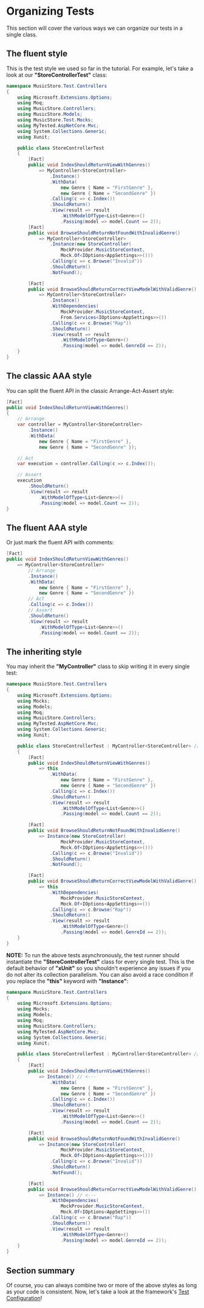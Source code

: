 # Organizing Tests

This section will cover the various ways we can organize our tests in a single class.

## The fluent style

This is the test style we used so far in the tutorial. For example, let's take a look at our **"StoreControllerTest"** class:

```c#
namespace MusicStore.Test.Controllers
{
    using Microsoft.Extensions.Options;
    using Moq;
    using MusicStore.Controllers;
    using MusicStore.Models;
    using MusicStore.Test.Mocks;
    using MyTested.AspNetCore.Mvc;
    using System.Collections.Generic;
    using Xunit;

    public class StoreControllerTest
    {
        [Fact]
        public void IndexShouldReturnViewWithGenres()
            => MyController<StoreController>
                .Instance()
                .WithData(
                    new Genre { Name = "FirstGenre" },
                    new Genre { Name = "SecondGenre" })
                .Calling(c => c.Index())
                .ShouldReturn()
                .View(result => result
                    .WithModelOfType<List<Genre>>()
                    .Passing(model => model.Count == 2));
        [Fact]
        public void BrowseShouldReturnNotFoundWithInvalidGenre()
            => MyController<StoreController>
                .Instance(new StoreController(
                    MockProvider.MusicStoreContext,
                    Mock.Of<IOptions<AppSettings>>()))
                .Calling(c => c.Browse("Invalid"))
                .ShouldReturn()
                .NotFound();

        [Fact]
        public void BrowseShouldReturnCorrectViewModelWithValidGenre()
            => MyController<StoreController>
                .Instance()
                .WithDependencies(
                    MockProvider.MusicStoreContext,
                    From.Services<IOptions<AppSettings>>())
                .Calling(c => c.Browse("Rap"))
                .ShouldReturn()
                .View(result => result
                    .WithModelOfType<Genre>()
                    .Passing(model => model.GenreId == 2));
    }
}
```

## The classic AAA style

You can split the fluent API in the classic Arrange-Act-Assert style:

```c#
[Fact]
public void IndexShouldReturnViewWithGenres()
{
    // Arrange
    var controller = MyController<StoreController>
        .Instance()
        .WithData(
            new Genre { Name = "FirstGenre" },
            new Genre { Name = "SecondGenre" });

    // Act
    var execution = controller.Calling(c => c.Index());

    // Assert
    execution
        .ShouldReturn()
        .View(result => result
            .WithModelOfType<List<Genre>>()
            .Passing(model => model.Count == 2));
}
```

## The fluent AAA style

Or just mark the fluent API with comments:

```c#
[Fact]
public void IndexShouldReturnViewWithGenres()
    => MyController<StoreController>
        // Arrange
        .Instance()
        .WithData(
            new Genre { Name = "FirstGenre" },
            new Genre { Name = "SecondGenre" })
        // Act
        .Calling(c => c.Index())
        // Assert
        .ShouldReturn()
        .View(result => result
            .WithModelOfType<List<Genre>>()
            .Passing(model => model.Count == 2));
```

## The inheriting style

You may inherit the **"MyController"** class to skip writing it in every single test:

```c#
namespace MusicStore.Test.Controllers
{
    using Microsoft.Extensions.Options;
    using Mocks;
    using Models;
    using Moq;
    using MusicStore.Controllers;
    using MyTested.AspNetCore.Mvc;
    using System.Collections.Generic;
    using Xunit;

    public class StoreControllerTest : MyController<StoreController> // <---
    {
        [Fact]
        public void IndexShouldReturnViewWithGenres()
            => this
                .WithData(
                    new Genre { Name = "FirstGenre" },
                    new Genre { Name = "SecondGenre" })
                .Calling(c => c.Index())
                .ShouldReturn()
                .View(result => result
                    .WithModelOfType<List<Genre>>()
                    .Passing(model => model.Count == 2));

        [Fact]
        public void BrowseShouldReturnNotFoundWithInvalidGenre()
            => Instance(new StoreController(
                    MockProvider.MusicStoreContext,
                    Mock.Of<IOptions<AppSettings>>()))
                .Calling(c => c.Browse("Invalid"))
                .ShouldReturn()
                .NotFound();

        [Fact]
        public void BrowseShouldReturnCorrectViewModelWithValidGenre()
            => this
                .WithDependencies(
                    MockProvider.MusicStoreContext,
                    Mock.Of<IOptions<AppSettings>>())
                .Calling(c => c.Browse("Rap"))
                .ShouldReturn()
                .View(result => result
                    .WithModelOfType<Genre>()
                    .Passing(model => model.GenreId == 2));
    }
}
```

**NOTE:** To run the above tests asynchronously, the test runner should instantiate the **"StoreControllerTest"** class for every single test. This is the default behavior of **"xUnit"** so you shouldn't experience any issues if you do not alter its collection parallelism. You can also avoid a race condition if you replace the **"this"** keyword with **"Instance"**:

```c#
namespace MusicStore.Test.Controllers
{
    using Microsoft.Extensions.Options;
    using Mocks;
    using Models;
    using Moq;
    using MusicStore.Controllers;
    using MyTested.AspNetCore.Mvc;
    using System.Collections.Generic;
    using Xunit;

    public class StoreControllerTest : MyController<StoreController> // <---
    {
        [Fact]
        public void IndexShouldReturnViewWithGenres()
            => Instance() // <---
                .WithData(
                    new Genre { Name = "FirstGenre" },
                    new Genre { Name = "SecondGenre" })
                .Calling(c => c.Index())
                .ShouldReturn()
                .View(result => result
                    .WithModelOfType<List<Genre>>()
                    .Passing(model => model.Count == 2));

        [Fact]
        public void BrowseShouldReturnNotFoundWithInvalidGenre()
            => Instance(new StoreController(
                    MockProvider.MusicStoreContext,
                    Mock.Of<IOptions<AppSettings>>()))
                .Calling(c => c.Browse("Invalid"))
                .ShouldReturn()
                .NotFound();

        [Fact]
        public void BrowseShouldReturnCorrectViewModelWithValidGenre()
            => Instance() // <---
                .WithDependencies(
                    MockProvider.MusicStoreContext,
                    Mock.Of<IOptions<AppSettings>>())
                .Calling(c => c.Browse("Rap"))
                .ShouldReturn()
                .View(result => result
                    .WithModelOfType<Genre>()
                    .Passing(model => model.GenreId == 2));
    }
}
```

## Section summary

Of course, you can always combine two or more of the above styles as long as your code is consistent. Now, let's take a look at the framework's [Test Configuration](/tutorial/testconfig.html)!
